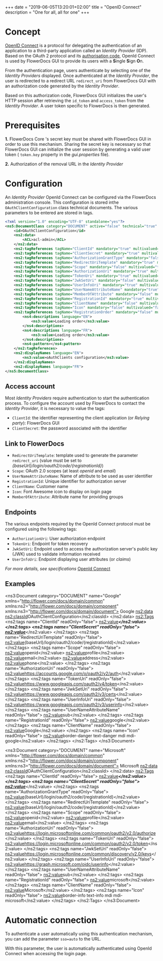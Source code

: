 +++
date = "2019-06-05T13:20:01+02:00"
title = "OpenID Connect"
description = "One for all, all for one"
+++

# Concept

[OpenID Connect](https://openid.net/connect/) is a protocol for delegating the authentication of an application to a third-party application called an _Identity Provider_ (IDP). 
Based on the OAuth 2 protocol and its [authorisation code](https://tools.ietf.org/html/rfc6749,#section-1.3.1),  OpenId Connect is used by FlowerDocs GUI to provide its users with a **S**ingle **S**ign **O**n.

From the authentication page, users authenticate by selecting one of the _Identity Providers_ displayed. 
Once authenticated at the _Identity Provider_, the user is redirected to a redirect URL `redirect_uri` from FlowerDocs GUI with an authorization code generated by the _Identity Provider_.

Based on this authorization code, FlowerDocs GUI initializes the user's HTTP session after retrieving the `id_token` and `access_token` from the _Identity Provider_. A user token specific to FlowerDocs is then generated.


# Prerequisites

**1.**  FlowerDocs Core 's secret key must be shared with FlowerDocs GUI in order to use this mechanism. 
Sharing the secret key is necessary so that FlowerDocs GUI can initialize the user session by generating a valid user token ( `token.key` property in the _gui.properties_ file).

**2.** Authorization of the removal URL in the _Identity Provider_

# Configuration

An _Identity Provider_ OpenId Connect can be configured via the FlowerDocs administration console. 
This configuration is stored inthe `OAuthClientConfiguration` class technical documents. The various parameters to be entered are stored in tags.

```xml
<?xml version="1.0" encoding="UTF-8" standalone="yes"?>
<ns5:DocumentClass category="DOCUMENT" active="false" technical="true" xmlns="http://flower.com/docs/domain/common" xmlns:ns2="http://flower.com/docs/domain/componentclass" xmlns:ns4="http://flower.com/docs/domain/tagclass" xmlns:ns3="http://flower.com/docs/domain/i18n" xmlns:ns6="http://flower.com/docs/domain/component" xmlns:ns20="http://flower.com/docs/domain/security" xmlns:ns5="http://flower.com/docs/domain/documentclass" xmlns:ns8="http://flower.com/docs/domain/search" xmlns:ns7="http://flower.com/docs/domain/acl" xmlns:ns13="http://flower.com/docs/domain/scope" xmlns:ns9="http://flower.com/docs/domain/file" xmlns:ns12="http://flower.com/docs/domain/reservation" xmlns:ns11="http://flower.com/docs/domain/task" xmlns:ns22="http://flower.com/docs/domain/folderclass" xmlns:ns10="http://flower.com/docs/domain/taskclass" xmlns:ns21="http://flower.com/docs/domain/virtualfolderclass" xmlns:ns17="http://flower.com/docs/domain/folder" xmlns:ns16="http://flower.com/docs/domain/document" xmlns:ns15="http://flower.com/docs/domain/report" xmlns:ns14="http://flower.com/docs/domain/workflow" xmlns:ns19="http://flower.com/docs/domain/fact" xmlns:ns18="http://flower.com/docs/domain/virtualFolder">
    <id>OAuthClientConfiguration</id>
    <ns2:data>
        <ACL>acl-admin</ACL>
    </ns2:data>
    <ns2:tagReferences tagName="ClientId" mandatory="true" multivalued="false" technical="false" readonly="false" order="0" />
    <ns2:tagReferences tagName="ClientSecret" mandatory="true" multivalued="false" technical="false" readonly="false" order="0" />
    <ns2:tagReferences tagName="AuthorizationGrantType" mandatory="false" multivalued="false" technical="false" readonly="false" order="0" />
    <ns2:tagReferences tagName="RedirectUriTemplate" mandatory="true" multivalued="false" technical="false" readonly="false" order="0" />
    <ns2:tagReferences tagName="Scope" mandatory="false" multivalued="true" technical="false" readonly="false" order="0" />
    <ns2:tagReferences tagName="AuthorizationUri" mandatory="true" multivalued="false" technical="false" readonly="false" order="0" />
    <ns2:tagReferences tagName="TokenUri" mandatory="true" multivalued="false" technical="false" readonly="false" order="0" />
    <ns2:tagReferences tagName="JwkSetUri" mandatory="false" multivalued="false" technical="false" readonly="false" order="0" />
    <ns2:tagReferences tagName="UserInfoUri" mandatory="true" multivalued="false" technical="false" readonly="false" order="0" />
    <ns2:tagReferences tagName="UserNameAttributeName" mandatory="true" multivalued="false" technical="false" readonly="false" order="0" />
    <ns2:tagReferences tagName="MemberOfAttribute" mandatory="false" multivalued="false" technical="false" readonly="false" order="0" />
    <ns2:tagReferences tagName="RegistrationId" mandatory="true" multivalued="false" technical="false" readonly="false" order="0" />
    <ns2:tagReferences tagName="ClientName" mandatory="false" multivalued="false" technical="false" readonly="false" order="0" />
    <ns2:tagReferences tagName="Icon" mandatory="false" multivalued="false" technical="false" readonly="false" order="0" />
  	<ns2:tagReferences tagName="RegistrationOrder" mandatory="false" multivalued="false" technical="false" readonly="false" order="10">
        <ns4:descriptions language="EN">
            <ns3:value>Loading order</ns3:value>
        </ns4:descriptions>
        <ns4:descriptions language="FR">
            <ns3:value>Loading order</ns3:value>
        </ns4:descriptions>
        <ns4:pattern></ns4:pattern>
    </ns2:tagReferences>
	<ns2:displayNames language="EN">
		<ns3:value>oAuthClients configuration</ns3:value>
	</ns2:displayNames>
	<ns2:displayNames language="FR">
</ns5:DocumentClass>
```


## Access account

Most _Identity Providers_ require authentication to start the authentication process.
To configure the account used by FlowerDocs to contact the _Identity Provider_, it is necessary to value the tags: 

* `ClientId`: the identifier representing the client application (or _Relying party_): FlowerDocs GUI
* `ClientSecret`: the password associated with the identifier 

## Link to FlowerDocs
* `RedirectUriTemplate`: template used to generate the parameter `redirect_uri` (value must be set to _{baseUrl}/login/oauth2/code/{registrationId}_) 
* `Scope`: OAuth 2.0 scopes (at least _openid_ and _email_)
* `UserNameAttributeName`: Name of attribute to be used as user identifier 
* `RegistrationId`: Unique identifier for authorization server
* `ClientName`: Customer name
* `Icon`: Font Awesome icon to display on login page
* `MemberOfAttribute`: Attribute name for providing groups



## Endpoints

The various endpoints required by the OpenId Connect protocol must be configured using the following tags: 

* `AuthorizationUri`: User authorization endpoint
* `TokenUri`: Endpoint for token recovery
* `JwkSetUri`:  Endpoint used to access the authorization server's public key (JWK) used to validate information received
* `UserInfoUri`: Endpoint displaying user attributes (or _claims_)


_For more details, see specifications_ [OpenId Connect](https://openid.net/specs/openid-connect-core-1_0.html)


## Examples

<?xml version="1.0" encoding="UTF-8" standalone="yes"?>
<ns3:Document category="DOCUMENT" name="Google" xmlns="http://flower.com/docs/domain/common"
	xmlns:ns2="http://flower.com/docs/domain/component" xmlns:ns3="http://flower.com/docs/domain/document">
	<id>Google</id>
	<ns2:data>
		<ns2:classId>OAuthClientConfiguration</ns2:classId>
	</ns2:data>
	<ns2:Tags>
		<ns2:tags name="ClientId" readOnly="false">
			<ns2:value>***</ns2:value>
		</ns2:tags>
		<ns2:tags name="ClientSecret" readOnly="false">
			<ns2:value>***</ns2:value>
		</ns2:tags>
		<ns2:tags name="RedirectUriTemplate" readOnly="false">
			<ns2:value>{baseUrl}/login/oauth2/code/{registrationId}</ns2:value>
		</ns2:tags>
		<ns2:tags name="Scope" readOnly="false">
			<ns2:value>openid</ns2:value>
			<ns2:value>profile</ns2:value>
			<ns2:value>email</ns2:value>
			<ns2:value>address</ns2:value>
			<ns2:value>phone</ns2:value>
		</ns2:tags>
		<ns2:tags name="AuthorizationUri" readOnly="false">
			<ns2:value>https://accounts.google.com/o/oauth2/v2/auth</ns2:value>
		</ns2:tags>
		<ns2:tags name="TokenUri" readOnly="false">
			<ns2:value>https://www.googleapis.com/oauth2/v4/token</ns2:value>
		</ns2:tags>
		<ns2:tags name="JwkSetUri" readOnly="false">
			<ns2:value>https://www.googleapis.com/oauth2/v3/certs</ns2:value>
		</ns2:tags>
		<ns2:tags name="UserInfoUri" readOnly="false">
			<ns2:value>https://www.googleapis.com/oauth2/v3/userinfo</ns2:value>
		</ns2:tags>
		<ns2:tags name="UserNameAttributeName" readOnly="false">
			<ns2:value>sub</ns2:value>
		</ns2:tags>
		<ns2:tags name="RegistrationId" readOnly="false">
			<ns2:value>google</ns2:value>
		</ns2:tags>
		<ns2:tags name="ClientName" readOnly="false">
			<ns2:value>Google</ns2:value>
		</ns2:tags>
		<ns2:tags name="Icon" readOnly="false">
			<ns2:value>border-danger text-danger mdi mdi-google</ns2:value>
		</ns2:tags>
	</ns2:Tags>
</ns3:Document>
<?xml version="1.0" encoding="UTF-8" standalone="yes"?>
<ns3:Document category="DOCUMENT" name="Microsoft" xmlns="http://flower.com/docs/domain/common"
	xmlns:ns2="http://flower.com/docs/domain/component" xmlns:ns3="http://flower.com/docs/domain/document">
	<id>Microsoft</id>
	<ns2:data>
		<ns2:classId>OAuthClientConfiguration</ns2:classId>
	</ns2:data>
	<ns2:Tags>
		<ns2:tags name="ClientId" readOnly="false">
			<ns2:value>***</ns2:value>
		</ns2:tags>
		<ns2:tags name="ClientSecret" readOnly="false">
			<ns2:value>***</ns2:value>
		</ns2:tags>
		<ns2:tags name="AuthorizationGrantType" readOnly="false">
			<ns2:value>{baseUrl}/login/oauth2/code/{registrationId}</ns2:value>
		</ns2:tags>
		<ns2:tags name="RedirectUriTemplate" readOnly="false">
			<ns2:value>{baseUrl}/login/oauth2/code/{registrationId}</ns2:value>
		</ns2:tags>
		<ns2:tags name="Scope" readOnly="false">
			<ns2:value>openid</ns2:value>
			<ns2:value>profile</ns2:value>
			<ns2:value>email</ns2:value>
		</ns2:tags>
		<ns2:tags name="AuthorizationUri" readOnly="false">
			<ns2:value>https://login.microsoftonline.com/common/oauth2/v2.0/authorize</ns2:value>
		</ns2:tags>
		<ns2:tags name="TokenUri" readOnly="false">
			<ns2:value>https://login.microsoftonline.com/common/oauth2/v2.0/token</ns2:value>
		</ns2:tags>
		<ns2:tags name="JwkSetUri" readOnly="false">
			<ns2:value>https://login.microsoftonline.com/common/discovery/v2.0/keys</ns2:value>
		</ns2:tags>
		<ns2:tags name="UserInfoUri" readOnly="false">
			<ns2:value>https://graph.microsoft.com/oidc/userinfo</ns2:value>
		</ns2:tags>
		<ns2:tags name="UserNameAttributeName" readOnly="false">
			<ns2:value>sub</ns2:value>
		</ns2:tags>
		<ns2:tags name="RegistrationId" readOnly="false">
			<ns2:value>microsoft</ns2:value>
		</ns2:tags>
		<ns2:tags name="ClientName" readOnly="false">
			<ns2:value>Microsoft</ns2:value>
		</ns2:tags>
		<ns2:tags name="Icon" readOnly="false">
			<ns2:value>border-info text-info mdi mdi-microsoft</ns2:value>
		</ns2:tags>
	</ns2:Tags>
</ns3:Document>


# Automatic connection

To authenticate a user automatically using this authentication mechanism, you can add the parameter `sso=auto` to the URL.

With this parameter, the user is automatically authenticated using OpenId Connect when accessing the login page.


